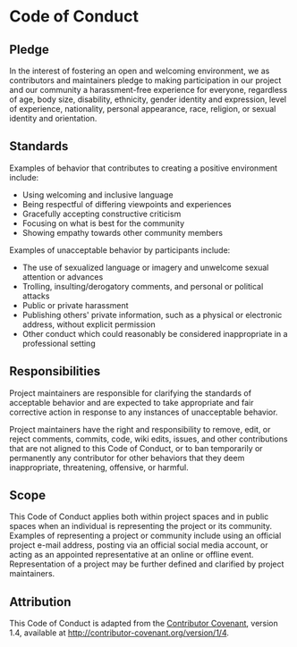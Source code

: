 # Code of Conduct

## Pledge

In the interest of fostering an open and welcoming environment, we as
contributors and maintainers pledge to making participation in our
project and our community a harassment-free experience for everyone,
regardless of age, body size, disability, ethnicity, gender identity
and expression, level of experience, nationality, personal appearance,
race, religion, or sexual identity and orientation.

## Standards

Examples of behavior that contributes to creating a positive environment
include:

- Using welcoming and inclusive language
- Being respectful of differing viewpoints and experiences
- Gracefully accepting constructive criticism
- Focusing on what is best for the community
- Showing empathy towards other community members

Examples of unacceptable behavior by participants include:

- The use of sexualized language or imagery and unwelcome sexual attention
    or advances
- Trolling, insulting/derogatory comments, and personal or political attacks
- Public or private harassment
- Publishing others' private information, such as a physical or electronic
    address, without explicit permission
- Other conduct which could reasonably be considered inappropriate in a
    professional setting

## Responsibilities

Project maintainers are responsible for clarifying the standards of
acceptable behavior and are expected to take appropriate and fair
corrective action in response to any instances of unacceptable behavior.

Project maintainers have the right and responsibility to remove, edit,
or reject comments, commits, code, wiki edits, issues, and other
contributions that are not aligned to this Code of Conduct, or to ban
temporarily or permanently any contributor for other behaviors that they
deem inappropriate, threatening, offensive, or harmful.

## Scope

This Code of Conduct applies both within project spaces and in public
spaces when an individual is representing the project or its community.
Examples of representing a project or community include using an
official project e-mail address, posting via an official social media
account, or acting as an appointed representative at an online or offline
event. Representation of a project may be further defined and clarified
by project maintainers.

## Attribution

This Code of Conduct is adapted from the
[Contributor Covenant](http://contributor-covenant.org/), version 1.4,
available at http://contributor-covenant.org/version/1/4.
